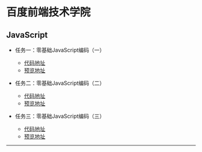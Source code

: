 # 百度前端技术学院

## JavaScript
- 任务一：零基础JavaScript编码（一）
  - [代码地址](https://github.com/Epans/baidu_ifet/blob/master/JavaScript/task_01/index.html)
  - [预览地址](http://htmlpreview.github.io/?https://github.com/Epans/baidu_ifet/blob/master/JavaScript/task_01/index.html)

- 任务二：零基础JavaScript编码（二）
  - [代码地址](https://github.com/Epans/baidu_ifet/blob/master/JavaScript/task_02/index.html)
  - [预览地址](http://htmlpreview.github.io/?https://github.com/Epans/baidu_ifet/blob/master/JavaScript/task_02/index.html)

- 任务三：零基础JavaScript编码（三）
  - [代码地址](https://github.com/Epans/baidu_ifet/blob/master/JavaScript/task_03/index.html)
  - [预览地址](http://htmlpreview.github.io/?https://github.com/Epans/baidu_ifet/blob/master/JavaScript/task_03/index.html)

***

